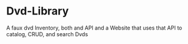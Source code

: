 # Dvd-Library
A faux dvd Inventory, both and API and a Website that uses that API to catalog, CRUD, and search Dvds
